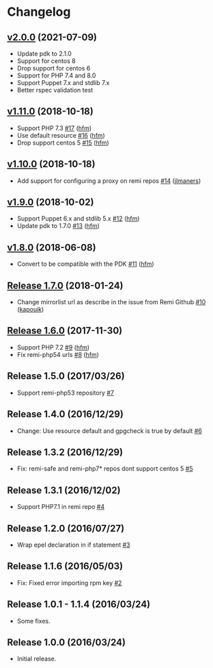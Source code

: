 # Changelog
## [v2.0.0](https://github.com/kapouik/puppet-remi/compare/v1.11.0...v2.0.0) (2021-07-09)

* Update pdk to 2.1.0
* Support for centos 8
* Drop support for centos 6
* Support for PHP 7.4 and 8.0
* Support Puppet 7.x and stdlib 7.x
* Better rspec validation test

## [v1.11.0](https://github.com/hfm/puppet-remi/compare/v1.10.0...v1.11.0) (2018-10-18)

* Support PHP 7.3 [#17](https://github.com/hfm/puppet-remi/pull/17) ([hfm](https://github.com/hfm))
* Use default resource [#16](https://github.com/hfm/puppet-remi/pull/16) ([hfm](https://github.com/hfm))
* Drop support centos 5 [#15](https://github.com/hfm/puppet-remi/pull/15) ([hfm](https://github.com/hfm))

## [v1.10.0](https://github.com/hfm/puppet-remi/compare/v1.9.0...v1.10.0) (2018-10-18)

* Add support for configuring a proxy on remi repos [#14](https://github.com/hfm/puppet-remi/pull/14) ([jlmaners](https://github.com/jlmaners))

## [v1.9.0](https://github.com/hfm/puppet-remi/compare/v1.8.0...v1.9.0) (2018-10-02)

* Support Puppet 6.x and stdlib 5.x [#12](https://github.com/hfm/puppet-remi/pull/12) ([hfm](https://github.com/hfm))
* Update pdk to 1.7.0 [#13](https://github.com/hfm/puppet-remi/pull/13) ([hfm](https://github.com/hfm))

## [v1.8.0](https://github.com/hfm/puppet-remi/compare/v1.7.0...v1.8.0) (2018-06-08)

* Convert to be compatible with the PDK [#11](https://github.com/hfm/puppet-remi/pull/11) ([hfm](https://github.com/hfm))

## [Release 1.7.0](https://github.com/hfm/puppet-remi/compare/v1.6.0...v1.7.0) (2018-01-24)

* Change mirrorlist url as describe in the issue from Remi Github [#10](https://github.com/hfm/puppet-remi/pull/10) ([kapouik](https://github.com/kapouik))

## [Release 1.6.0](https://github.com/hfm/puppet-remi/compare/v1.5.0...v1.6.0) (2017-11-30)

* Support PHP 7.2 [#9](https://github.com/hfm/puppet-remi/pull/9) ([hfm](https://github.com/hfm))
* Fix remi-php54 urls [#8](https://github.com/hfm/puppet-remi/pull/8) ([hfm](https://github.com/hfm))

Release 1.5.0 (2017/03/26)
---

- Support remi-php53 repository [#7](https://github.com/hfm/puppet-remi/pull/7)

Release 1.4.0 (2016/12/29)
---

- Change: Use resource default and gpgcheck is true by default [#6](https://github.com/hfm/puppet-remi/pull/6)

Release 1.3.2 (2016/12/29)
---

- Fix: remi-safe and remi-php7\* repos dont support centos 5 [#5](https://github.com/hfm/puppet-remi/pull/5)

Release 1.3.1 (2016/12/02)
---

- Support PHP7.1 in remi repo [#4](https://github.com/hfm/puppet-remi/pull/4)

Release 1.2.0 (2016/07/27)
---

- Wrap epel declaration in if statement [#3](https://github.com/hfm/puppet-remi/pull/3)

Release 1.1.6 (2016/05/03)
---

- Fix: Fixed error importing rpm key [#2](https://github.com/hfm/puppet-remi/pull/2)

Release 1.0.1 - 1.1.4 (2016/03/24)
---

- Some fixes.

Release 1.0.0 (2016/03/24)
---

- Initial release.

